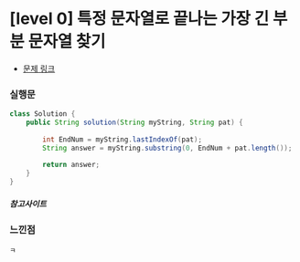# [level 0] 특정 문자열로 끝나는 가장 긴 부분 문자열 찾기

* [문제 링크](https://school.programmers.co.kr/learn/courses/30/lessons/181872)


### 실행문
```java
class Solution {
    public String solution(String myString, String pat) {
        
        int EndNum = myString.lastIndexOf(pat);
        String answer = myString.substring(0, EndNum + pat.length());
        
        return answer;
    }
}
```


##### 참고사이트


### 느낀점
```
ㅋ
``` 